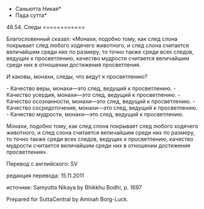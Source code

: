 * Саньютта Никая*
* Пада сутта*

48\.54\. Следы
\=\=\=\=\=\=\=\=\=\=\=\=

Благословенный сказал: «Монахи, подобно тому, как след слона покрывает след любого ходячего животного, и след слона считается величайшим среди них по размеру, то точно также среди всех следов, ведущих к просветлению, качество мудрости считается величайшим среди них в отношении достижения просветления\.

И каковы, монахи, следы, что ведут к просветлению?

\- Качество веры, монахи—это след, ведущий к просветлению\.
\- Качество усердия, монахи—это след, ведущий к просветлению\.
\- Качество осознанности, монахи—это след, ведущий к просветлению\.
\- Качество сосредоточения, монахи—это след, ведущий к просветлению\.
\- Качество мудрости, монахи—это след, ведущий к просветлению\.

Монахи, подобно тому, как след слона покрывает след любого ходячего животного, и след слона считается величайшим среди них по размеру, то точно также среди всех следов, ведущих к просветлению, качество мудрости считается величайшим среди них в отношении достижения просветления»\.

Перевод с английского: SV

редакция перевода: 15\.11\.2011

источник: Samyutta Nikaya by Bhikkhu Bodhi, p\. 1697

Prepared for SuttaCentral by Aminah Borg\-Luck\.